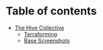# Table of contents

* [The Hive Collective](README.md)
  * [Terraforming](the-hive-collective/terraforming.md)
  * [Base Screenshots](readme/base-screenshots.md)

